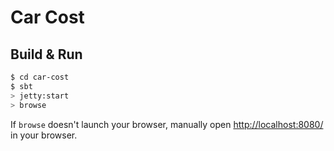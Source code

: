 # Car Cost #

## Build & Run ##

```sh
$ cd car-cost
$ sbt
> jetty:start
> browse
```

If `browse` doesn't launch your browser, manually open [http://localhost:8080/](http://localhost:8080/) in your browser.
